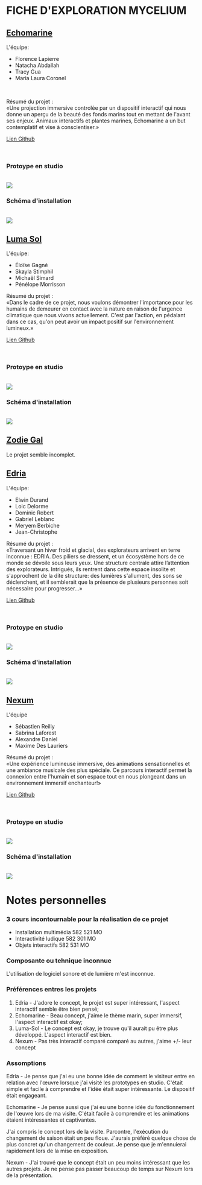# FICHE D'EXPLORATION MYCELIUM

## [Echomarine](https://tim-montmorency.com/2023/projets/Echomarine/docs/index.html)

L'équipe:
<br>
 - Florence Lapierre
 - Natacha Abdallah
 - Tracy Gua
 - Maria Laura Coronel

<br>

Résumé du projet :
<br>
«Une projection immersive controlée par un dispositif interactif qui nous donne un aperçu de la beauté des fonds marins tout en mettant de l'avant ses enjeux. Animaux interactifs et plantes marines, Echomarine a un but contemplatif et vise à conscientiser.»
<br>

[Lien Github](https://github.com/Echomarine/Echomarine)

<br>

### Protoype en studio
<br>
<img src="https://github.com/jejed8/-H23_V13_inspirations_DUVERSEAU/blob/main/Mycelium/medias/mycelium_echomarine.jpeg">
<br>

### Schéma d'installation
<br>
<img src="https://github.com/jejed8/-H23_V13_inspirations_DUVERSEAU/blob/main/Mycelium/medias/mycelium_echomarine_schema.png">
<br>

## [Luma Sol](https://tim-montmorency.com/2023/projets/LumaSol/docs/index.html)

L'équipe:
<br>
 - Éloïse Gagné
 - Skayla Stimphil
 - Michaël Simard
 - Pénélope Morrisson

Résumé du projet :
<br>
«Dans le cadre de ce projet, nous voulons démontrer l'importance pour les humains de demeurer en contact avec la nature en raison de l'urgence climatique que nous vivons actuellement. C'est par l'action, en pédalant dans ce cas, qu'on peut avoir un impact positif sur l'environnement lumineux.»


[Lien Github](https://github.com/Kawabongaaa/LumaSol)

<br>

### Protoype en studio
<br>
<img src="https://github.com/jejed8/-H23_V13_inspirations_DUVERSEAU/blob/main/Mycelium/medias/mycelium_luma-sol.png">
<br>


### Schéma d'installation
<br>
<img src="https://github.com/jejed8/-H23_V13_inspirations_DUVERSEAU/blob/main/Mycelium/medias/mycelium_luma-sol_schema.png">
<br>

## [Zodie Gal](https://tim-montmorency.com/2023/projets/Zodie-Gal/docs/index.html)

Le projet semble incomplet.

## [Edria](https://tim-montmorency.com/2023/projets/EDRIA/docs/web/index.html)

L'équipe:
<br>
 - Elwin Durand
 - Loic Delorme
 - Dominic Robert
 - Gabriel Leblanc
 - Meryem Berbiche
 - Jean-Christophe


Résumé du projet :
<br>
«Traversant un hiver froid et glacial, des explorateurs arrivent en terre inconnue : EDRIA. Des piliers se dressent, et un écosystème hors de ce monde se dévoile sous leurs yeux. Une structure centrale attire l’attention des explorateurs. Intrigués, ils rentrent dans cette espace insolite et s'approchent de la dite structure: des lumières s'allument, des sons se déclenchent, et il semblerait que la présence de plusieurs personnes soit nécessaire pour progresser...»


[Lien Github](https://github.com/F-C-A/EDRIA)

<br>

### Protoype en studio
<br>
<img src="https://github.com/jejed8/-H23_V13_inspirations_DUVERSEAU/blob/main/Mycelium/medias/photo_edria_02.png">
<br>


### Schéma d'installation
<br>
<img src="https://github.com/jejed8/-H23_V13_inspirations_DUVERSEAU/blob/main/Mycelium/medias/mycelium_edria_schema.png">
<br>

## [Nexum](https://tim-montmorency.com/2023/projets/Nexum/docs/web/index.html)

L'équipe
<br>
 - Sébastien Reilly
 - Sabrina Laforest
 - Alexandre Daniel
 - Maxime Des Lauriers

Résumé du projet :
<br>
«Une expérience lumineuse immersive, des animations sensationnelles et une ambiance musicale des plus spéciale. Ce parcours interactif permet la connexion entre l'humain et son espace tout en nous plongeant dans un environnement immersif enchanteur!»


[Lien Github](https://github.com/Boucle-RDDL/Nexum)

<br>

### Protoype en studio
<br>
<img src="https://github.com/jejed8/-H23_V13_inspirations_DUVERSEAU/blob/main/Mycelium/medias/mycelium_nexum.jpeg">
<br>


### Schéma d'installation
<br>
<img src="https://github.com/jejed8/-H23_V13_inspirations_DUVERSEAU/blob/main/Mycelium/medias/mycelium_nexum_schema.png">
<br>


# Notes personnelles

### 3 cours incontournable pour la réalisation de ce projet
- Installation multimédia 582 521 MO
- Interactivité ludique 582 301 MO
- Objets interactifs 582 531 MO

### Composante ou tehnique inconnue
L'utilisation de logiciel sonore et de lumière m'est inconnue.


### Préférences entres les projets
 1. Edria - J'adore le concept, le projet est super intéressant, l'aspect interactif semble être bien pensé;
 2. Echomarine - Beau concept, j'aime le thème marin, super immersif, l'aspect interactif est okay;
 3. Luma-Sol - Le concept est okay, je trouve qu'il aurait pu être plus développé. L'aspect interactif est bien.
 4. Nexum - Pas très interactif comparé comparé au autres, j'aime +/- leur concept

### Assomptions

Edria - Je pense que j'ai eu une bonne idée de comment le visiteur entre en relation avec l'œuvre lorsque j'ai visité les prototypes en studio. C'était simple et facile à comprendre et l'idée était super intéressante. Le dispositif était engageant.


Echomarine - Je pense aussi que j'ai eu une bonne idée du fonctionnement de l'œuvre lors de ma visite. C'était facile à comprendre et les animations étaient intéressantes et captivantes.

J'ai compris le concept lors de la visite. Parcontre, l'exécution du changement de saison était un peu floue. J'aurais préféré quelque chose de plus concret qu'un changement de couleur. Je pense que je m'ennuierai rapidement lors de la mise en exposition.

Nexum - J'ai trouvé que le concept était un peu moins intéressant que les autres projets. Je ne pense pas passer beaucoup de temps sur Nexum lors de la présentation.
